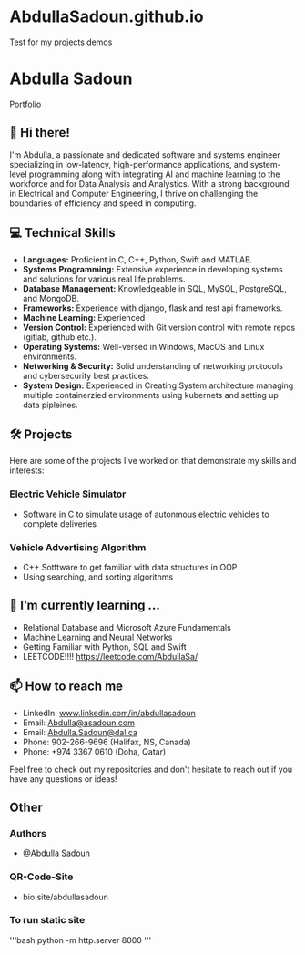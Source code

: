 # AbdullaSadoun.github.io
Test for my projects demos

# Abdulla Sadoun
[Portfolio](https://asadoun.com) 

## 👋 Hi there!
I'm Abdulla, a passionate and dedicated software and systems engineer specializing in low-latency, high-performance applications, and system-level programming along with integrating AI and machine learning to the workforce and for Data Analysis and Analystics. With a strong background in Electrical and Computer Engineering, I thrive on challenging the boundaries of efficiency and speed in computing.

## 💻 Technical Skills
- **Languages:** Proficient in C, C++, Python, Swift and MATLAB.
- **Systems Programming:** Extensive experience in developing systems and solutions for various real life problems.
- **Database Management:** Knowledgeable in SQL, MySQL, PostgreSQL, and MongoDB.
- **Frameworks:** Experience with django, flask and rest api frameworks.
- **Machine Learning:**  Experienced 
- **Version Control:** Experienced with Git version control with remote repos (gitlab, github etc.).
- **Operating Systems:** Well-versed in Windows, MacOS and Linux environments.
- **Networking & Security:** Solid understanding of networking protocols and cybersecurity best practices.
- **System Design:** Experienced in Creating System architecture managing multiple containerzied environments using kubernets and setting up data pipleines.

## 🛠 Projects
Here are some of the projects I've worked on that demonstrate my skills and interests:
 ### Electric Vehicle Simulator
- Software in C to simulate usage of autonmous electric vehicles to complete deliveries
 ### Vehicle Advertising Algorithm
- C++ Sotftware to get familiar with data structures in OOP
- Using searching, and sorting algorithms 

## 🌱 I’m currently learning ...
- Relational Database and Microsoft Azure Fundamentals
- Machine Learning and Neural Networks
- Getting Familiar with Python, SQL and Swift
- LEETCODE!!!! https://leetcode.com/AbdullaSa/

## 📫 How to reach me
- LinkedIn: www.linkedin.com/in/abdullasadoun
- Email: Abdulla@asadoun.com
- Email: Abdulla.Sadoun@dal.ca
- Phone: 902-266-9696 (Halifax, NS, Canada)
- Phone: +974 3367 0610 (Doha, Qatar)

Feel free to check out my repositories and don't hesitate to reach out if you have any questions or ideas!

## Other 
### Authors
- [@Abdulla Sadoun](https://github.com/AbdullaSadoun) 

### QR-Code-Site
- bio.site/abdullasadoun

### To run static site
'''bash
python -m http.server 8000
'''
